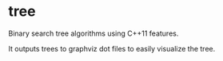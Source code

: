 tree
====

Binary search tree algorithms using C++11 features.

It outputs trees to graphviz dot files to easily visualize the tree.
